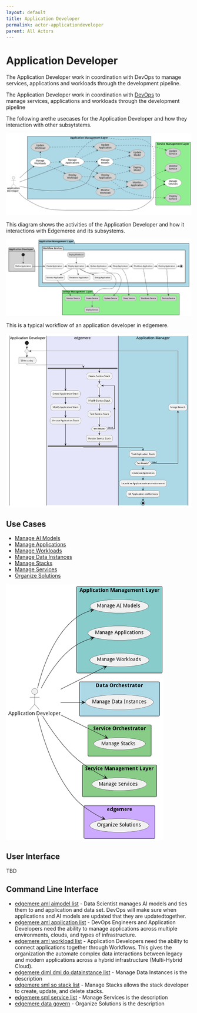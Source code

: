 ```yaml
---
layout: default
title: Application Developer
permalink: actor-applicationdeveloper
parent: All Actors
---
```

# Application Developer

The Application Developer work in coordination with DevOps to manage services, applications and workloads through the development pipeline.

The Application Developer work in coordination with [DevOps](/doc/actor/devops) to  
manage services, applications and workloads through the development pipeline

The following arethe usecases for the Application Developer and how they interaction with other subsytstems.

![UseCase](./usecases.png)

This diagram shows the activities of the Application Developer and how it interactions with Edgemeree and its 
subsystems.

![Activity](./activity.png)

This is a typical workflow of an application developer in edgemere.

![Workflow](./workflow.png)


## Use Cases

* [Manage AI Models](usecase-ManageAIModels)
* [Manage Applications](usecase-ManageApplications)
* [Manage Workloads](usecase-ManageWorkloads)
* [Manage Data Instances](usecase-ManageDataInstances)
* [Manage Stacks](usecase-ManageStacks)
* [Manage Services](usecase-ManageServices)
* [Organize Solutions](usecase-OrganizeSolutions)


![Use Case Diagram](./UseCase.png)

## User Interface
TBD

## Command Line Interface
* [ edgemere aml aimodel list](action--edgemere-aml-aimodel-list) - Data Scientist manages AI models and ties them to and application and data set. DevOps will make sure when applications and AI models are updated that they are updatedtogether.
* [ edgemere aml application list](action--edgemere-aml-application-list) - DevOps Engineers and Application Developers need the ability to manage applications across multiple environments, clouds, and types of infrastructure.
* [ edgemere aml workload list](action--edgemere-aml-workload-list) - Application Developers need the ability to connect applications together through Workflows. This gives the organization the automate complex data interactions between legacy and modern applications across a hybrid infrastructure (Multi-Hybrid Cloud).
* [ edgemere diml dml do datainstance list](action--edgemere-diml-dml-do-datainstance-list) - Manage Data Instances is the description
* [ edgemere sml so stack list](action--edgemere-sml-so-stack-list) - Manage Stacks allows the stack developer to create, update, and delete stacks.
* [ edgemere sml service list](action--edgemere-sml-service-list) - Manage Services is the description
* [ edgemere data govern](action--edgemere-data-govern) - Organize Solutions is the description
